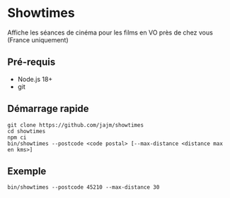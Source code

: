 # Showtimes

Affiche les séances de cinéma pour les films en VO près de chez vous (France uniquement)

## Pré-requis

* Node.js 18+
* git

## Démarrage rapide

```
git clone https://github.com/jajm/showtimes
cd showtimes
npm ci
bin/showtimes --postcode <code postal> [--max-distance <distance max en kms>]
```

## Exemple

```
bin/showtimes --postcode 45210 --max-distance 30
```
